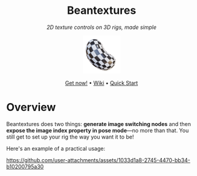 <div align="center">

<div>
    <h1>Beantextures</h1>
    <p><i>2D texture controls on 3D rigs, made simple</i></p>
    
</div>

<div><img src="assets/logo.png" width="100px"></div>

<p>
<a href="daringcuteseal.gumroad.com/l/beantextures">Get now!</a> &bull;
<a href="https://github.com/BeanwareHQ/beantextures/wiki">Wiki</a> &bull;
<a href="https://github.com/BeanwareHQ/beantextures/wiki/Quick-Start-Guide">Quick Start</a>
</p>

</div>


# Overview

Beantextures does two things: **generate image switching nodes** and then **expose the image index property in pose mode**—no more than that. You still get to set up your rig the way you want it to be!

Here's an example of a practical usage:

https://github.com/user-attachments/assets/1033d1a8-2745-4470-bb34-b10200795a30




